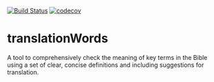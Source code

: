 [![Build Status](https://travis-ci.org/translationCoreApps/translationWords.svg?branch=master)](https://travis-ci.org/translationCoreApps/translationWords)
[![codecov](https://codecov.io/gh/translationCoreApps/translationWords/branch/master/graph/badge.svg)](https://codecov.io/gh/translationCoreApps/translationWords)

# translationWords

A tool to comprehensively check the meaning of key terms in the Bible using a set of clear, concise definitions and including suggestions for translation.

